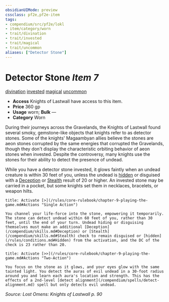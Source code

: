 ```yaml
---
obsidianUIMode: preview
cssclass: pf2e,pf2e-item
tags:
- compendium/src/pf2e/lokl
- item/category/worn
- trait/divination
- trait/invested
- trait/magical
- trait/uncommon
aliases: ["Detector Stone"]
---
```

# Detector Stone *Item 7*  
[divination](/rules/traits/divination.md)  [invested](/rules/traits/invested.md)  [magical](/rules/traits/magical.md)  [uncommon](/rules/traits/uncommon.md)  

- **Access** Knights of Lastwall have access to this item.
- **Price** 360 gp
- **Usage** worn; **Bulk** —
- **Category** Worn

During their journeys across the Gravelands, the Knights of Lastwall found several smoky, gemstone-like objects that knights refer to as detector stones. Some of the knights' Magaambyan allies believe the stones are aeon stones corrupted by the same energies that corrupted the Gravelands, though they don't display the characteristic orbiting behavior of aeon stones when invested. Despite the controversy, many knights use the stones for their ability to detect the presence of undead.

While you have a detector stone invested, it glows faintly when an undead creature is within 30 feet of you, unless the undead is [hidden](/rules/conditions.md#Hidden) or disguised with a [Deception](/compendium/skills.md#Deception) or [Stealth](/compendium/skills.md#Stealth) result of 20 or higher. An invested stone may be carried in a pocket, but some knights set them in necklaces, bracelets, or weapon hilts.

```ad-embed-ability
title: Activate [>](/rules/core-rulebook/chapter-9-playing-the-game.md#Actions "Single Action")

You channel your life-force into the stone, empowering it temporarily. The stone can detect undead within 60 feet of you, rather than 30 feet, until the end of your turn. Undead hiding or disguising themselves must make an additional [Deception](/compendium/skills.md#Deception) or [Stealth](/compendium/skills.md#Stealth) check to remain disguised or [hidden](/rules/conditions.md#Hidden) from the activation, and the DC of the check is 23 rather than 20.
```

```ad-embed-ability
title: Activate [>>](/rules/core-rulebook/chapter-9-playing-the-game.md#Actions "Two-Action")

You focus on the stone as it glows, and your eyes glow with the same tainted light. You detect the auras of evil undead in a 30-foot radius around you and learn each aura's location and strength. This has the effects of a 2nd-level [detect alignment](/compendium/spells/detect-alignment.md) spell but only detects evil undead.
```

*Source: Lost Omens: Knights of Lastwall p. 90*